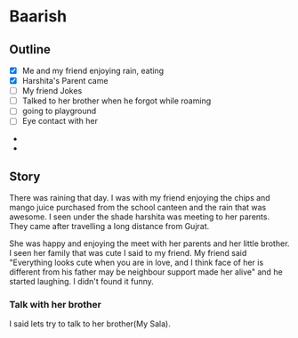 # Baarish

## Outline

* [x] Me and my friend enjoying rain, eating
* [x] Harshita's Parent came
* [ ] My friend Jokes
* [ ] Talked to her brother when he forgot while roaming
* [ ] going to playground
* [ ] Eye contact with her
*
*



## Story

There was raining that day. I was with my friend enjoying the chips and mango juice purchased from the school canteen and the rain that was awesome. I seen under the shade harshita was meeting to her parents. They came after travelling a long distance from Gujrat.

She was happy and enjoying the meet with her parents and her little brother. I seen her family that was cute I said to my friend. My friend said "Everything looks cute when you are in love, and I think face of her is different from his father may be neighbour support made her alive" and he started laughing. I didn't found it funny.

### Talk with her brother

I said lets try to talk to her brother(My Sala).











